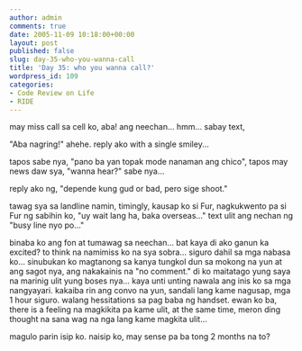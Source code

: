 ```yaml
---
author: admin
comments: true
date: 2005-11-09 10:18:00+00:00
layout: post
published: false
slug: day-35-who-you-wanna-call
title: 'Day 35: who you wanna call?'
wordpress_id: 109
categories:
- Code Review on Life
- RIDE
---
```


may miss call sa cell ko, aba! ang neechan... hmm... sabay text, 

"Aba nagring!" ahehe. reply ako with a single smiley... 

tapos sabe nya, "pano ba yan topak mode nanaman ang chico", tapos may news daw sya, "wanna hear?" sabe nya... 

reply ako ng, "depende kung gud or bad, pero sige shoot." 

tawag sya sa landline namin, timingly, kausap ko si Fur, nagkukwento pa si Fur ng sabihin ko, "uy wait lang ha, baka overseas..." text ulit ang nechan ng "busy line nyo po..."

binaba ko ang fon at tumawag sa neechan... bat kaya di ako ganun ka excited? to think na namimiss ko na sya sobra... siguro dahil sa mga nabasa ko... sinubukan ko magtanong sa kanya tungkol dun sa mokong na yun at ang sagot nya, ang nakakainis na "no comment." di ko maitatago yung saya na marinig ulit yung boses nya... kaya unti unting nawala ang inis ko sa mga nangyayari. kakaiba rin ang convo na yun, sandali lang kame nagusap, mga 1 hour siguro. walang hessitations sa pag baba ng handset. ewan ko ba, there is a feeling na magkikita pa kame ulit, at the same time, meron ding thought na sana wag na nga lang kame magkita ulit... 

magulo parin isip ko. naisip ko, may sense pa ba tong 2 months na to?
